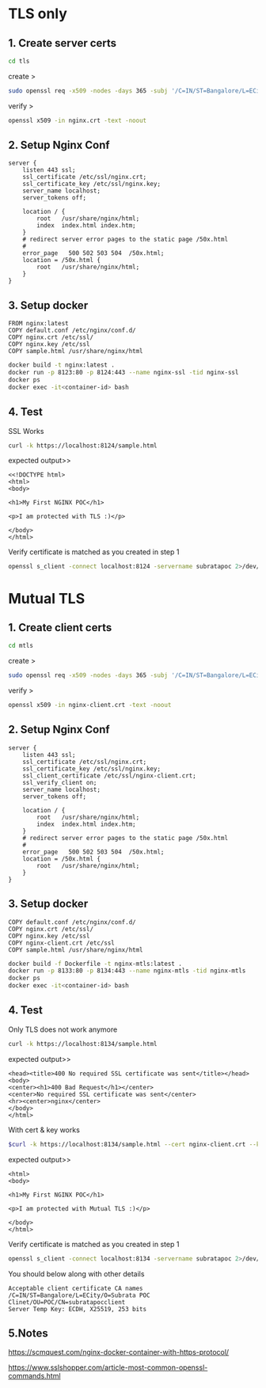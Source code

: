 # TLS only
## 1. Create server certs
```bash
cd tls
```

create > 
```bash
sudo openssl req -x509 -nodes -days 365 -subj '/C=IN/ST=Bangalore/L=ECity/O=Subrata POC/OU=POC/CN=subratapoc' -newkey rsa:2048 -keyout nginx.key -out nginx.crt
```

verify > 
```bash
openssl x509 -in nginx.crt -text -noout
```

## 2. Setup Nginx Conf
```
server {
    listen 443 ssl;
    ssl_certificate /etc/ssl/nginx.crt;
    ssl_certificate_key /etc/ssl/nginx.key;
    server_name localhost;
    server_tokens off;

    location / {
        root   /usr/share/nginx/html;
        index  index.html index.htm;
    }
    # redirect server error pages to the static page /50x.html
    #
    error_page   500 502 503 504  /50x.html;
    location = /50x.html {
        root   /usr/share/nginx/html;
    }
}
```
## 3. Setup docker
```
FROM nginx:latest
COPY default.conf /etc/nginx/conf.d/
COPY nginx.crt /etc/ssl/
COPY nginx.key /etc/ssl
COPY sample.html /usr/share/nginx/html
```

```bash
docker build -t nginx:latest .
docker run -p 8123:80 -p 8124:443 --name nginx-ssl -tid nginx-ssl
docker ps
docker exec -it<container-id> bash
```
## 4. Test
SSL Works 
```bash
curl -k https://localhost:8124/sample.html
```
expected output>>
```
<<!DOCTYPE html>
<html>
<body>

<h1>My First NGINX POC</h1>

<p>I am protected with TLS :)</p>

</body>
</html>
```

Verify certificate is matched as you created in step 1
```bash
openssl s_client -connect localhost:8124 -servername subratapoc 2>/dev/null
```

# Mutual TLS
## 1. Create client certs
```bash
cd mtls
```
create > 
```bash
sudo openssl req -x509 -nodes -days 365 -subj '/C=IN/ST=Bangalore/L=ECity/O=Subrata POC Clinet/OU=POC/CN=subratapocclient' -newkey rsa:2048 -keyout nginx-client.key -out nginx-client.crt
```
verify >
```bash
openssl x509 -in nginx-client.crt -text -noout
```
## 2. Setup Nginx Conf
```
server {
    listen 443 ssl;
    ssl_certificate /etc/ssl/nginx.crt;
    ssl_certificate_key /etc/ssl/nginx.key;
    ssl_client_certificate /etc/ssl/nginx-client.crt;
    ssl_verify_client on;
    server_name localhost;
    server_tokens off;

    location / {
        root   /usr/share/nginx/html;
        index  index.html index.htm;
    }
    # redirect server error pages to the static page /50x.html
    #
    error_page   500 502 503 504  /50x.html;
    location = /50x.html {
        root   /usr/share/nginx/html;
    }
}
```
## 3. Setup docker
```FROM nginx:latest
COPY default.conf /etc/nginx/conf.d/
COPY nginx.crt /etc/ssl/
COPY nginx.key /etc/ssl
COPY nginx-client.crt /etc/ssl
COPY sample.html /usr/share/nginx/html
```
```bash
docker build -f Dockerfile -t nginx-mtls:latest .
docker run -p 8133:80 -p 8134:443 --name nginx-mtls -tid nginx-mtls
docker ps
docker exec -it<container-id> bash
```
## 4. Test
Only TLS does not work anymore 
```bash
curl -k https://localhost:8134/sample.html
```
expected output>>
```<html>
<head><title>400 No required SSL certificate was sent</title></head>
<body>
<center><h1>400 Bad Request</h1></center>
<center>No required SSL certificate was sent</center>
<hr><center>nginx</center>
</body>
</html>
```
With cert & key works
```bash
$curl -k https://localhost:8134/sample.html --cert nginx-client.crt --key nginx-client.key
```

expected output>>
```<!DOCTYPE html>
<html>
<body>

<h1>My First NGINX POC</h1>

<p>I am protected with Mutual TLS :)</p>

</body>
</html>
```
Verify certificate is matched as you created in step 1
```bash 
openssl s_client -connect localhost:8134 -servername subratapoc 2>/dev/null
```
You should below along with other details
```
Acceptable client certificate CA names
/C=IN/ST=Bangalore/L=ECity/O=Subrata POC Clinet/OU=POC/CN=subratapocclient
Server Temp Key: ECDH, X25519, 253 bits
```

## 5.Notes

https://scmquest.com/nginx-docker-container-with-https-protocol/

https://www.sslshopper.com/article-most-common-openssl-commands.html